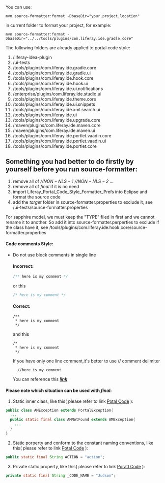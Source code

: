 You can use:

```
mvn source-formatter:format -DbaseDir="your.project.location"
```

in current folder to format your project, for example:

```
mvn source-formatter:format -DbaseDir="../../tools/plugins/com.liferay.ide.gradle.core"
```

The following folders are already applied to portal code style:
1. /liferay-idea-plugin
2. /ui-tests
3. /tools/plugins/com.liferay.ide.gradle.core
4. /tools/plugins/com.liferay.ide.gradle.ui
5. /tools/plugins/com.liferay.ide.hook.core
6. /tools/plugins/com.liferay.ide.hook.ui
7. /tools/plugins/com.liferay.ide.ui.notifications
8. /enterprise/plugins/com.liferay.ide.studio.ui
9. /tools/plugins/com.liferay.ide.theme.core
10. /tools/plugins/com.liferay.ide.ui.snippets
11. /tools/plugins/com.liferay.ide.xml.search.ui
12. /tools/plugins/com.liferay.ide.ui
13. /tools/plugins/com.liferay.ide.upgrade.core
14. /maven/plugins/com.liferay.ide.maven.core
15. /maven/plugins/com.liferay.ide.maven.ui
16. /tools/plugins/com.liferay.ide.portlet.vaadin.core
17. /tools/plugins/com.liferay.ide.portlet.vaadin.ui
18. /tools/plugins/com.liferay.ide.portlet.core

## Something you had better to do firstly by yourself before you run source-formatter:
1. remove all of *//$NON-NLS-1$* *//$NON-NLS-2$* ...
2. remove all of *final* if it is no need
3. import Liferay_Portal_Code_Style_Formatter_Prefs into Eclipse and format the source code
4. add the *target* folder in source-formatter.properties to exclude it, see /ui-tests/source-formatter.properties

For sapphire model, we must keep the "TYPE" filed in first and we cannot rename it to another.
So add it into source-formatter.perperties to exclude if the class have it, see     /tools/plugins/com.liferay.ide.hook.core/source-formatter.properties

#### Code comments Style:

* Do not use block comments in single line
    #### Incorrect:
    ```java
    /** here is my comment */
    ```
    or this
    ```java
    /* here is my comment */
    ```

    #### Correct:
    ```
    /**
	 * here is my comment
	 */
    ```
    and this
    ```
    /*
	 * here is my comment
	 */
    ```
    If you have only one line comment,it's better to use // comment delimiter
    ```
      //here is my comment
    ```
    You can reference this [***link***](https://github.com/liferay/liferay-portal/blob/master/portal-kernel/src/com/liferay/portal/kernel/cal/Recurrence.java)

#### Please note which situation can be used with *final*:
1. Static inner class, like this( please refer to link [Potal Code](https://github.com/liferay/liferay-portal/search?utf8=%E2%9C%93&q=amnotfound&type=) ):
```java
public class AMException extends PortalException{
  ...
  public static final class AMNotFound extends AMException{
    ...
  }
}
```
2. Static porperty and conform to the constant naming conventions, like this( please refer to link [Potal Code](https://github.com/liferay/liferay-portal/search?utf8=%E2%9C%93&q=public+static+final+&type=) ):
```java
public static final String ACTION = "action";
```
3. Private static property, like this( please refer to link [Poratl Code](https://github.com/liferay/liferay-portal/search?utf8=%E2%9C%93&q=private+static+final&type=)  ):
```java
private static final String _CODE_NAME = "Judson";
```